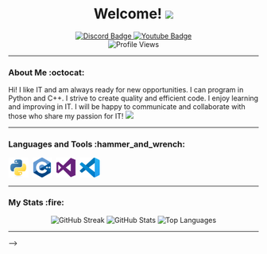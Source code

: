 <div align="center">
  <h1>Welcome! <img src="https://media.giphy.com/media/hvRJCLFzcasrR4ia7z/giphy.gif" width="30px"/></h1>
  <div>
    <a href="your-linkedin-URL">
      <img src="https://img.shields.io/badge/Discord-blue?style=for-the-badge&logo=discord&logoColor=white" alt="Discord Badge"/>
    </a>
    <a href="https://www.google.com/search?q=у+меня+нет+ютуб+канала">
      <img src="https://img.shields.io/badge/YouTube-red?style=for-the-badge&logo=youtube&logoColor=white" alt="Youtube Badge"/>
    </a>
  </div>
  <img src="https://komarev.com/ghpvc/?username=haldirtv&style=flat-square&color=blue" alt="Profile Views"/>
</div>

<hr>

<h3>About Me :octocat:</h3>
<p>Hi! I like IT and am always ready for new opportunities. I can program in Python and C++. I strive to create quality and efficient code. I enjoy learning and improving in IT. I will be happy to communicate and collaborate with those who share my passion for IT! <img src="https://media.giphy.com/media/WUlplcMpOCEmTGBtBW/giphy.gif" width="30"></p>

<hr>

<h3>Languages and Tools :hammer_and_wrench:</h3>
<p>
  <img src="https://github.com/devicons/devicon/blob/master/icons/python/python-original.svg" title="Python" alt="Python" width="40" height="40"/>&nbsp;
  <img src="https://github.com/devicons/devicon/blob/master/icons/cplusplus/cplusplus-original.svg" title="C++" alt="C++" width="40" height="40"/>&nbsp;
  <img src="https://github.com/devicons/devicon/blob/master/icons/visualstudio/visualstudio-plain.svg" title="Visual Studio" alt="Visual Stduio" width="40" height="40"/>&nbsp;
  <img src="https://github.com/devicons/devicon/blob/master/icons/vscode/vscode-original.svg" title="VS Code" alt="VS Code" width="40" height="40"/>&nbsp;
</p>

<hr>

<h3>My Stats :fire:</h3>
<p align="center">
  <img src="https://github-readme-streak-stats.herokuapp.com?user=haldirtv&theme=dark&hide_border=true" alt="GitHub Streak"/>
  <img src="https://github-readme-stats.vercel.app/api?username=haldirtv&show_icons=true&theme=dark&hide_border=true" alt="GitHub Stats"/>
  <img src="https://github-readme-stats.vercel.app/api/top-langs/?username=haldirtv&layout=compact&theme=dark&hide_border=true" alt="Top Languages"/>
</p>

<hr>

<!-- <h3>Blog Posts :writing_hand:</h3>
<ul>
  <!-- BLOG-POST-LIST:START -->
  <!-- BLOG-POST-LIST:END -->
<!-- </ul> --> -->
